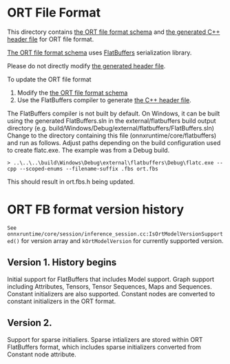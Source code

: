 # ORT File Format
This directory contains [the ORT file format schema](ort.fbs) and [the generated C++ header file](ort.fbs.h) for ORT file format.

[The ORT file format schema](ort.fbs) uses [FlatBuffers](https://github.com/google/flatbuffers) serialization library.

Please do not directly modify [the generated header file](ort.fbs.h).

To update the ORT file format
1. Modify the [the ORT file format schema](ort.fbs)
2. Use the FlatBuffers compiler to generate [the C++ header file](ort.fbs.h).

The FlatBuffers compiler is not built by default.
On Windows, it can be built using the generated FlatBuffers.sln in the external/flatbuffers build output directory (e.g. build/Windows/Debug/external/flatbuffers/FlatBuffers.sln)
Change to the directory containing this file (onnxruntime/core/flatbuffers) and run as follows. Adjust paths depending on the build configuration used to create flatc.exe. The example was from a Debug build.

`> ..\..\..\build\Windows\Debug\external\flatbuffers\Debug\flatc.exe --cpp --scoped-enums --filename-suffix .fbs ort.fbs`

This should result in ort.fbs.h being updated.

# ORT FB format version history
`See onnxruntime/core/session/inference_session.cc:IsOrtModelVersionSupported()` for version array and `kOrtModelVersion` for currently supported version.

## Version 1. History begins
Initial support for FlatBuffers that includes Model support. Graph support including Attributes, Tensors, Tensor Sequences, Maps and Sequences. Constant initializers are also supported. Constant nodes are converted to constant initializers in the ORT format.

## Version 2. 
Support for sparse initialiers. Sparse intializers are stored within ORT FlatBuffers format, which includes sparse initializers converted from Constant node attribute.